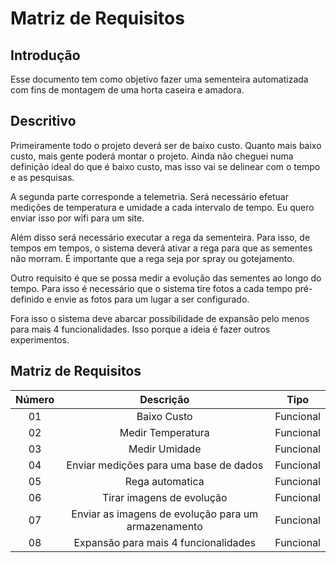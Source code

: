 # Matriz de Requisitos

## Introdução

Esse documento tem como objetivo fazer uma sementeira automatizada com fins de montagem de uma horta caseira e amadora. 

## Descritivo

Primeiramente todo o projeto deverá ser de baixo custo. Quanto mais baixo custo, mais gente poderá montar o projeto. Ainda não cheguei numa definição ideal do que é baixo custo, mas isso vai se delinear com o tempo e as pesquisas.

A segunda parte corresponde a telemetria. Será necessário efetuar medições de temperatura e umidade a cada intervalo de tempo. Eu quero enviar isso por wifi para um site. 

Além disso será necessário executar a rega da sementeira. Para isso, de tempos em tempos, o sistema deverá ativar a rega para que as sementes não morram. É importante que a rega seja por spray ou gotejamento. 

Outro requisito é que se possa medir a evolução das sementes ao longo do tempo. Para isso é necessário que o sistema tire fotos a cada tempo pré-definido e envie as fotos para um lugar a ser configurado. 

Fora isso o sistema deve abarcar possibilidade de expansão pelo menos para mais 4 funcionalidades. Isso porque a ideia é fazer outros experimentos. 




## Matriz de Requisitos

| Número |                      Descrição                      |   Tipo    |
| :----: | :-------------------------------------------------: | :-------: |
|   01   |                     Baixo Custo                     | Funcional |
|   02   |                  Medir Temperatura                  | Funcional |
|   03   |                    Medir Umidade                    | Funcional |
|   04   |       Enviar medições para uma base de dados        | Funcional |
|   05   |                   Rega automatica                   | Funcional |
|   06   |              Tirar imagens de evolução              | Funcional |
|   07   | Enviar as imagens de evolução para um armazenamento | Funcional |
|   08   |        Expansão para mais 4 funcionalidades         | Funcional |



